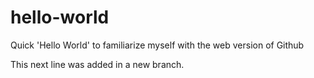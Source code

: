 # hello-world
Quick 'Hello World' to familiarize myself with the web version of Github

This next line was added in a new branch.
